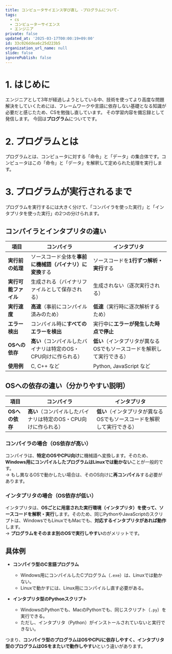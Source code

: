 ```yaml
---
title: コンピュータサイエンス学び直し -プログラムについて-
tags:
  - cs
  - コンピューターサイエンス
  - エンジニア
private: false
updated_at: '2025-03-17T00:00:19+09:00'
id: 33c026ddea6c25d223b5
organization_url_name: null
slide: false
ignorePublish: false
---
```

# 1. はじめに
エンジニアとして3年が経過しようとしている中、技術を使ってより高度な問題解決をしていくためには、フレームワークや言語に依存しない基礎となる知識が必要だと感じたため、CSを勉強し直しています。
その学習内容を備忘録として発信します。
今回は**プログラム**についてです。

# 2. プログラムとは

プログラムとは、コンピュータに対する「命令」と「データ」の集合体です。コンピュータはこの「命令」と「データ」を解釈して定められた処理を実行します。

# 3. プログラムが実行されるまで

プログラムを実行するには大きく分けて、「コンパイラを使った実行」と「インタプリタを使った実行」の2つの分けられます。

## **コンパイラとインタプリタの違い**

| 項目 | コンパイラ | インタプリタ |
| --- | --- | --- |
| **実行前の処理** | ソースコード全体を**事前に機械語（バイナリ）に変換**する | ソースコードを**1行ずつ解析・実行**する |
| **実行可能ファイル** | 生成される（バイナリファイルとして保存される） | 生成されない（逐次実行される） |
| **実行速度** | **高速**（事前にコンパイル済みのため） | **低速**（実行時に逐次解析するため） |
| **エラー検出** | コンパイル時に**すべてのエラーを検出** | 実行中に**エラーが発生した時点で停止** |
| **OSへの依存** | **高い**（コンパイルしたバイナリは特定のOS・CPU向けに作られる） | **低い**（インタプリタが異なるOSでもソースコードを解釈して実行できる） |
| **使用例** | C, C++ など | Python, JavaScript など |

## **OSへの依存の違い（分かりやすい説明）**

| 項目 | コンパイラ | インタプリタ |
| --- | --- | --- |
| **OSへの依存** | **高い**（コンパイルしたバイナリは特定のOS・CPU向けに作られる） | **低い**（インタプリタが異なるOSでもソースコードを解釈して実行できる） |

### **コンパイラの場合（OS依存が高い）**
コンパイラは、**特定のOSやCPU向け**に機械語へ変換します。そのため、**Windows用にコンパイルしたプログラムはLinuxでは動かない**ことが一般的です。  
→ もし異なるOSで動かしたい場合は、そのOS向けに**再コンパイル**する必要があります。

### **インタプリタの場合（OS依存が低い）**
インタプリタは、**OSごとに用意された実行環境（インタプリタ）を使って、ソースコードを解釈・実行**します。そのため、同じPythonやJavaScriptのスクリプトは、WindowsでもLinuxでもMacでも、**対応するインタプリタがあれば動作**します。  
→ **プログラムをそのまま別のOSで実行しやすい**のがメリットです。

## **具体例**
- **コンパイラ型のC言語プログラム**  
  - Windows用にコンパイルしたCプログラム（`.exe`）は、Linuxでは動かない。  
  - Linuxで動かすには、Linux用にコンパイルし直す必要がある。

- **インタプリタ型のPythonスクリプト**  
  - WindowsのPythonでも、MacのPythonでも、同じスクリプト（`.py`）を実行できる。  
  - ただし、インタプリタ（Python）がインストールされていないと実行できない。

つまり、**コンパイラ型のプログラムはOSやCPUに依存しやすく、インタプリタ型のプログラムはOSをまたいで動作しやすい**という違いがあります。
